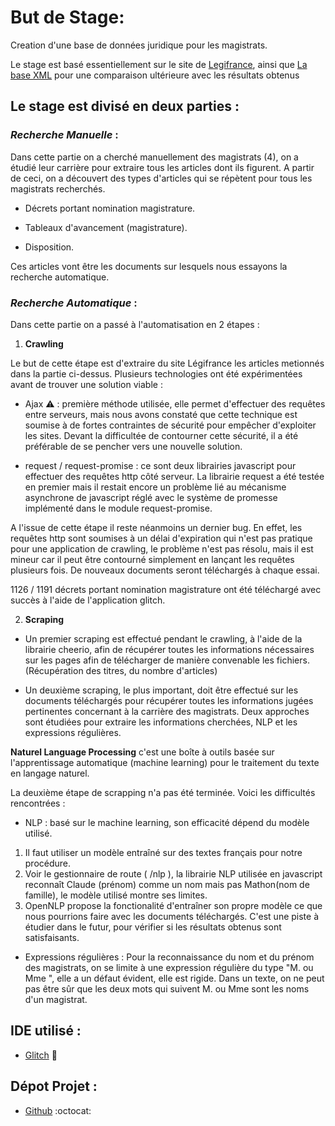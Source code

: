 # But de Stage:

Creation d'une base de données juridique pour les magistrats.


Le stage est basé essentiellement sur le site de [Legifrance](https://www.legifrance.gouv.fr/), ainsi que [La base XML]( https://www.steinertriples.fr/ncohen/data/nominations_JORF/) pour une comparaison ultérieure avec les résultats obtenus 

## Le stage est divisé en deux parties :
 
### *Recherche Manuelle* :

Dans cette partie on a cherché manuellement des magistrats (4), on a étudié leur carrière pour extraire tous les articles dont ils figurent. A partir de ceci, on a découvert des types d'articles qui se répètent pour tous les magistrats recherchés.

- Décrets portant nomination magistrature.

- Tableaux d'avancement (magistrature).

- Disposition.

Ces articles vont être les documents sur lesquels nous essayons la recherche automatique.


### *Recherche Automatique* :
  

Dans cette partie on a passé à l'automatisation en 2 étapes :


 1. **Crawling** 
 
 Le but de cette étape est d'extraire du site Légifrance les articles metionnés dans la partie ci-dessus. Plusieurs technologies ont été expérimentées avant de trouver une solution viable :
 
 - Ajax :warning: : première méthode utilisée, elle permet d'effectuer des requêtes entre serveurs, mais nous avons constaté que cette technique est soumise à de fortes contraintes de sécurité pour empêcher d'exploiter les sites. Devant la difficultée de contourner cette sécurité, il a été préférable de se pencher vers une nouvelle solution.
 
 - request / request-promise : ce sont deux librairies javascript pour effectuer des requêtes http côté serveur. La librairie request a été testée en premier mais il restait encore un problème lié au mécanisme asynchrone de javascript réglé avec le système de promesse implémenté dans le module request-promise.
 
 A l'issue de cette étape il reste néanmoins un dernier bug. En effet, les requêtes http sont soumises à un délai d'expiration qui n'est pas pratique pour une application de crawling, le problème n'est pas résolu, mais il est mineur car il peut être contourné simplement en lançant les requêtes plusieurs fois. De nouveaux documents seront téléchargés à chaque essai.
 
 1126 / 1191 décrets portant nomination magistrature ont été téléchargé avec succès à l'aide de l'application glitch.
 
 2. **Scraping** 
     
 - Un premier scraping est effectué pendant le crawling, à l'aide de la librairie cheerio, afin de récupérer toutes les informations nécessaires sur les pages afin de télécharger de manière convenable les fichiers. (Récupération des titres, du nombre d'articles)
 
 - Un deuxième scraping, le plus important, doit être effectué sur les documents téléchargés pour récupérer toutes les informations jugées pertinentes concernant à la carrière des magistrats. Deux approches sont étudiées pour extraire les informations cherchées, NLP et les expressions régulières.

**Naturel Language Processing** c'est une boîte à outils basée sur l'apprentissage automatique (machine learning) pour le traitement du texte en langage naturel.

La deuxième étape de scrapping n'a pas été terminée. Voici les difficultés rencontrées :

- NLP : basé sur le machine learning, son efficacité dépend du modèle utilisé.
 1. Il faut utiliser un modèle entraîné sur des textes français pour notre procédure.
 2. Voir le gestionnaire de route ( /nlp ), la librairie NLP utilisée en javascript reconnaît Claude (prénom) comme un nom mais pas Mathon(nom de famille), le modèle utilisé montre ses limites.
 3. OpenNLP propose la fonctionalité d'entraîner son propre modèle ce que nous pourrions faire avec les documents téléchargés. C'est une piste à étudier dans le futur, pour vérifier si les résultats obtenus sont satisfaisants.

- Expressions régulières : Pour la reconnaissance du nom et du prénom des magistrats, on se limite à une expression régulière du type "M. ou Mme <nom> <prenom>", elle a un défaut évident, elle est rigide. Dans un texte, on ne peut pas être sûr que les deux mots qui suivent M. ou Mme sont les noms d'un magistrat. 

## IDE utilisé :

- [Glitch](https://glitch.com) :flags:

## Dépot Projet :

- [Github](https://github.com/) :octocat:

